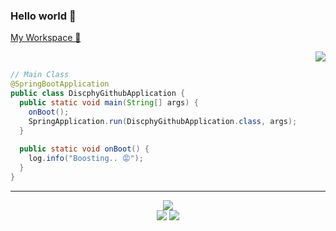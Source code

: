 ### Hello world 👋 

<a href="https://discphy.notion.site/discphy/Workspace-9a4ab150e8fa4520a5d74abc1a91df18">My Workspace 🏡</a>

<div align="right">  
  <a href="https://hits.seeyoufarm.com"><img src="https://hits.seeyoufarm.com/api/count/incr/badge.svg?url=https%3A%2F%2Fgithub.com%2Fdiscphy&count_bg=%2379C83D&title_bg=%23555555&icon=&icon_color=%23E7E7E7&title=hits&edge_flat=false"/></a>  
</div>
  
```java
// Main Class
@SpringBootApplication
public class DiscphyGithubApplication {
  public static void main(String[] args) {
    onBoot();
    SpringApplication.run(DiscphyGithubApplication.class, args);
  }
  
  public static void onBoot() {
    log.info("Boosting.. 😡");
  }
}
```

---
<div align="center">
  <img src="https://github-readme-stats.vercel.app/api?username=discphy&count_private=true&show_icons=true&theme=yeblu&?">
</div>

<div align="center">
  <img src="https://github-readme-stats.vercel.app/api/top-langs/?username=discphy&layout=compact&theme=yeblu">
  <a href="https://solved.ac/profile/discphy"><img src="http://mazassumnida.wtf/api/v2/generate_badge?boj=discphy"></a>
</div>
